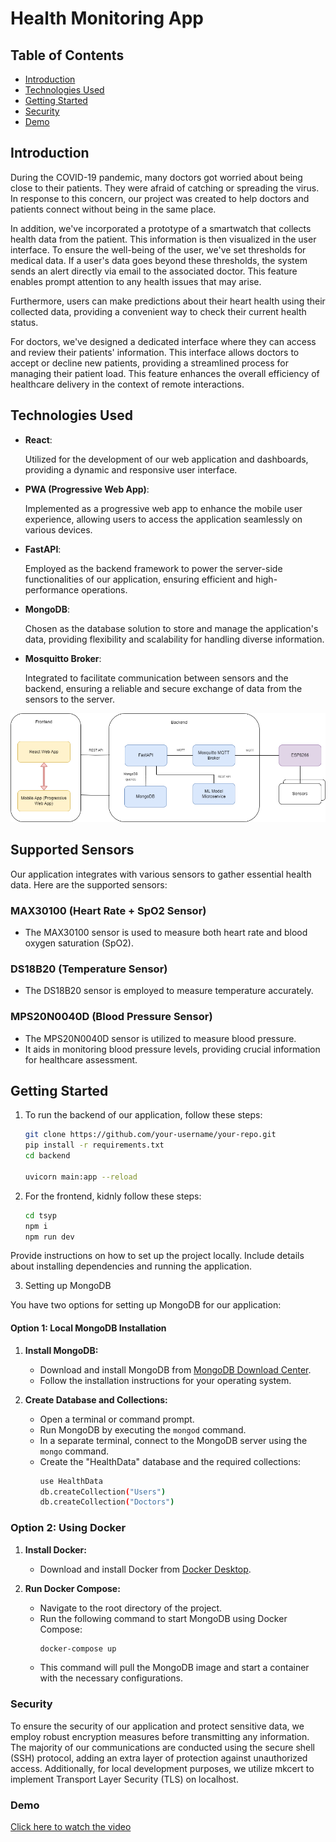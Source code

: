 # Health Monitoring App

## Table of Contents

- [Introduction](#introduction)
- [Technologies Used](#technologies-used)
- [Getting Started](#getting-started)
- [Security](#security)
- [Demo](#demo)

## Introduction

During the COVID-19 pandemic, many doctors got worried about being close to their patients. They were afraid of catching or spreading the virus. In response to this concern, our project was created to help doctors and patients connect without being in the same place.

In addition, we've incorporated a prototype of a smartwatch that collects health data from the patient. This information is then visualized in the user interface. To ensure the well-being of the user, we've set thresholds for medical data. If a user's data goes beyond these thresholds, the system sends an alert directly via email to the associated doctor. This feature enables prompt attention to any health issues that may arise.

Furthermore, users can make predictions about their heart health using their collected data, providing a convenient way to check their current health status.

For doctors, we've designed a dedicated interface where they can access and review their patients' information. This interface allows doctors to accept or decline new patients, providing a streamlined process for managing their patient load. This feature enhances the overall efficiency of healthcare delivery in the context of remote interactions.


## Technologies Used

- **React**:

  Utilized for the development of our web application and dashboards, providing a dynamic and responsive user interface.

- **PWA (Progressive Web App)**:

  Implemented as a progressive web app to enhance the mobile user experience, allowing users to access the application seamlessly on   various devices.

- **FastAPI**:

  Employed as the backend framework to power the server-side functionalities of our application, ensuring efficient and high-        performance operations.

- **MongoDB**:

  Chosen as the database solution to store and manage the application's data, providing flexibility and scalability for handling   diverse information.

- **Mosquitto Broker**:

  Integrated to facilitate communication between sensors and the backend, ensuring a reliable and secure exchange of data from the sensors to the server.

![Project Structure](./project_structure.png)

## Supported Sensors

Our application integrates with various sensors to gather essential health data. Here are the supported sensors:

### MAX30100 (Heart Rate + SpO2 Sensor)

- The MAX30100 sensor is used to measure both heart rate and blood oxygen saturation (SpO2).

### DS18B20 (Temperature Sensor)

- The DS18B20 sensor is employed to measure temperature accurately.
### MPS20N0040D (Blood Pressure Sensor)

- The MPS20N0040D sensor is utilized to measure blood pressure.
- It aids in monitoring blood pressure levels, providing crucial information for healthcare assessment.



  

## Getting Started
1. To run the backend of our application, follow these steps:

   ```bash
   git clone https://github.com/your-username/your-repo.git
   pip install -r requirements.txt
   cd backend

   uvicorn main:app --reload
   ```
2. For the frontend, kidnly follow these steps:
      ```bash
   cd tsyp
   npm i
   npm run dev 
   ```
Provide instructions on how to set up the project locally. Include details about installing dependencies and running the application.

3. Setting up MongoDB

You have two options for setting up MongoDB for our application:

#### Option 1: Local MongoDB Installation

1. **Install MongoDB:**
   - Download and install MongoDB from [MongoDB Download Center](https://www.mongodb.com/try/download/community).
   - Follow the installation instructions for your operating system.

2. **Create Database and Collections:**
   - Open a terminal or command prompt.
   - Run MongoDB by executing the `mongod` command.
   - In a separate terminal, connect to the MongoDB server using the `mongo` command.
   - Create the "HealthData" database and the required collections:
     ```bash
     use HealthData
     db.createCollection("Users")
     db.createCollection("Doctors")
     ```

### Option 2: Using Docker

1. **Install Docker:**
   - Download and install Docker from [Docker Desktop](https://www.docker.com/products/docker-desktop).

2. **Run Docker Compose:**
   - Navigate to the root directory of the project.
   - Run the following command to start MongoDB using Docker Compose:
     ```bash
     docker-compose up
     ```
   - This command will pull the MongoDB image and start a container with the necessary configurations.

### Security 

To ensure the security of our application and protect sensitive data, we employ robust encryption measures before transmitting any information. The majority of our communications are conducted using the secure shell (SSH) protocol, adding an extra layer of protection against unauthorized access. Additionally, for local development purposes, we utilize mkcert to implement Transport Layer Security (TLS) on localhost. 


### Demo 

[Click here to watch the video](https://drive.google.com/drive/folders/1xW1XTwPF-ujhIRcMsu30sQzZztjd_cZP?usp=sharing)



